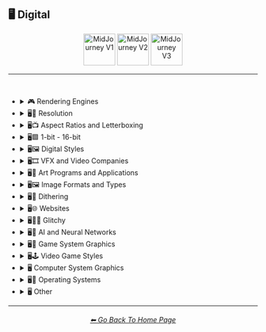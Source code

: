 <h2>🖥 Digital</h2>

<div align="center">

[<img src="https://github.com/willwulfken/MidJourney-Styles-and-Keywords-Reference/blob/main/Images/Repo_Parts/WEBP/Buttons/Version_Buttons/button_version_V1_inactive.webp?raw=true" alt="MidJourney V1" height="64" />](https://github.com/willwulfken/MidJourney-Styles-and-Keywords-Reference/blob/main/Pages/MJ_V1/Style_Pages/Sphere/Digital.md)
[<img src="https://github.com/willwulfken/MidJourney-Styles-and-Keywords-Reference/blob/main/Images/Repo_Parts/WEBP/Buttons/Version_Buttons/button_version_V2_active.webp?raw=true" alt="MidJourney V2" height="64" />](https://github.com/willwulfken/MidJourney-Styles-and-Keywords-Reference/blob/main/Pages/MJ_V2/Style_Pages/Sphere/Digital.md)
[<img src="https://github.com/willwulfken/MidJourney-Styles-and-Keywords-Reference/blob/main/Images/Repo_Parts/WEBP/Buttons/Version_Buttons/button_version_V3_inactive.webp?raw=true" alt="MidJourney V3" height="64" />](https://github.com/willwulfken/MidJourney-Styles-and-Keywords-Reference/blob/main/Pages/MJ_V3/Style_Pages/Sphere/Digital.md)

</div>

<hr>
<br>


- <details><summary>🎮 Rendering Engines</summary><p><div align="center">

	| Rendering Engine |
	| :-: |
	| <img src="https://github.com/willwulfken/MidJourney-Styles-and-Keywords-Reference/blob/main/Images/MJ_V2/MidJourney_Styles_(sphere)/Wave_13/sphere_Rendering_Engine.png?raw=true" width="256" /> |
	
	<br>

	| Octane | Cinema4D | C4D |
	| :-: | :-: | :-: |
	| <img src="https://github.com/willwulfken/MidJourney-Styles-and-Keywords-Reference/blob/main/Images/MJ_V2/MidJourney_Styles_(sphere)/sphere_octane.png?raw=true" width="256" /> | <img src="https://github.com/willwulfken/MidJourney-Styles-and-Keywords-Reference/blob/main/Images/MJ_V2/MidJourney_Styles_(sphere)/sphere_Cinema4D.png?raw=true" width="256" /> | <img src="https://github.com/willwulfken/MidJourney-Styles-and-Keywords-Reference/blob/main/Images/MJ_V2/MidJourney_Styles_(sphere)/sphere_c4d.png?raw=truehttps://github.com/willwulfken/MidJourney-Styles-and-Keywords-Reference/blob/main/Images/MJ_V2/MidJourney_Styles_(sphere)/sphere_c4d.png?raw=true" width="256" /> |
	
	<br>
	
	| Unreal Engine | Unity Engine |
	| :-: | :-: |
	| <img src="https://github.com/willwulfken/MidJourney-Styles-and-Keywords-Reference/blob/main/Images/MJ_V2/MidJourney_Styles_(sphere)/sphere_unrealengine.png?raw=true" width="256" /> | <img src="https://github.com/willwulfken/MidJourney-Styles-and-Keywords-Reference/blob/main/Images/MJ_V2/MidJourney_Styles_(sphere)/sphere_unityengine.png?raw=true" width="256" /> |
	
	<br>
	
	| Rendered in Houdini | Houdini-Render | Redshift Render |
	| :-: | :-: | :-: |
	| <img src="https://github.com/willwulfken/MidJourney-Styles-and-Keywords-Reference/blob/main/Images/MJ_V2/MidJourney_Styles_(sphere)/sphere_RenderedInHoudini.png?raw=true" width="256" /> | <img src="https://github.com/willwulfken/MidJourney-Styles-and-Keywords-Reference/blob/main/Images/MJ_V2/MidJourney_Styles_(sphere)/sphere_Houdini-Render.png?raw=true" width="256" /> | <img src="https://github.com/willwulfken/MidJourney-Styles-and-Keywords-Reference/blob/main/Images/MJ_V2/MidJourney_Styles_(sphere)/sphere_RedshiftRender.png?raw=true" width="256" /> |

	<br>
	
	| Blender Render | Cycles Render | OptiX-Render |
	| :-: | :-: | :-: |
	| <img src="https://github.com/willwulfken/MidJourney-Styles-and-Keywords-Reference/blob/main/Images/MJ_V2/MidJourney_Styles_(sphere)/sphere_blenderrender.png?raw=true" width="256" /> | <img src="https://github.com/willwulfken/MidJourney-Styles-and-Keywords-Reference/blob/main/Images/MJ_V2/MidJourney_Styles_(sphere)/sphere_cyclesrender.png?raw=true" width="256" /> | <img src="https://github.com/willwulfken/MidJourney-Styles-and-Keywords-Reference/blob/main/Images/MJ_V2/MidJourney_Styles_(sphere)/sphere_OptiX-Render.png?raw=true" width="256" /> |

	<br>
	
	| Povray | Vray | CryEngine |
	| :-: | :-: | :-: |
	| <img src="https://github.com/willwulfken/MidJourney-Styles-and-Keywords-Reference/blob/main/Images/MJ_V2/MidJourney_Styles_(sphere)/sphere_Povray.png?raw=true" width="256" /> | <img src="https://github.com/willwulfken/MidJourney-Styles-and-Keywords-Reference/blob/main/Images/MJ_V2/MidJourney_Styles_(sphere)/sphere_vray.png?raw=true" width="256" /> | <img src="https://github.com/willwulfken/MidJourney-Styles-and-Keywords-Reference/blob/main/Images/MJ_V2/MidJourney_Styles_(sphere)/sphere_CryEngine.png?raw=true" width="256" /> | 
	
	<br>
	
	| LuxCoreRender | Silicon Render |
	| :-: | :-: |
	| <img src="https://github.com/willwulfken/MidJourney-Styles-and-Keywords-Reference/blob/main/Images/MJ_V2/MidJourney_Styles_(sphere)/sphere_LuxCoreRender.png?raw=true" width="256" /> | <img src="https://github.com/willwulfken/MidJourney-Styles-and-Keywords-Reference/blob/main/Images/MJ_V2/MidJourney_Styles_(sphere)/Wave_11/sphere_Silicon_Render.png?raw=true" width="256" /> |

	<br>

	| MentalRay-Render | Raylectron |
	| :-: | :-: |
	| <img src="https://github.com/willwulfken/MidJourney-Styles-and-Keywords-Reference/blob/main/Images/MJ_V2/MidJourney_Styles_(sphere)/sphere_MentalRay-Render.png?raw=true" width="256" /> | <img src="https://github.com/willwulfken/MidJourney-Styles-and-Keywords-Reference/blob/main/Images/MJ_V2/MidJourney_Styles_(sphere)/sphere_Raylectron.png?raw=true" width="256" /> |

	<br>
	
	| Infini-D-Render | Zbrush | Sketchfab |
	| :-: | :-: | :-: |
	| <img src="https://github.com/willwulfken/MidJourney-Styles-and-Keywords-Reference/blob/main/Images/MJ_V2/MidJourney_Styles_(sphere)/sphere_Infini-D-Render.png?raw=true" width="256" /> | <img src="https://github.com/willwulfken/MidJourney-Styles-and-Keywords-Reference/blob/main/Images/MJ_V2/MidJourney_Styles_(sphere)/sphere_Zbrush.png?raw=true" width="256" /> | <img src="https://github.com/willwulfken/MidJourney-Styles-and-Keywords-Reference/blob/main/Images/MJ_V2/MidJourney_Styles_(sphere)/sphere_Sketchfab.png?raw=true" width="256" /> |
	
	<br>
	
	| OpenGL | DirectX |
	| :-: | :-: |
	| <img src="https://github.com/willwulfken/MidJourney-Styles-and-Keywords-Reference/blob/main/Images/MJ_V2/MidJourney_Styles_(sphere)/sphere_OpenGL.png?raw=true" width="256" /> | <img src="https://github.com/willwulfken/MidJourney-Styles-and-Keywords-Reference/blob/main/Images/MJ_V2/MidJourney_Styles_(sphere)/sphere_DirectX.png?raw=true" width="256" /> |

	<br>
	
	| Autodesk 3ds Max | SketchUp | Terragen |
	| :-: | :-: | :-: |
	| <img src="https://github.com/willwulfken/MidJourney-Styles-and-Keywords-Reference/blob/main/Images/MJ_V2/MidJourney_Styles_(sphere)/sphere_Autodesk_3ds_Max.png?raw=true" width="256" /> | <img src="https://github.com/willwulfken/MidJourney-Styles-and-Keywords-Reference/blob/main/Images/MJ_V2/MidJourney_Styles_(sphere)/sphere_SketchUp.png?raw=true" width="256" /> | <img src="https://github.com/willwulfken/MidJourney-Styles-and-Keywords-Reference/blob/main/Images/MJ_V2/MidJourney_Styles_(sphere)/sphere_Terragen.png?raw=true" width="256" /> |

	<br>
	
	| Arnold Render |
	| :-: |
	| <img src="https://github.com/willwulfken/MidJourney-Styles-and-Keywords-Reference/blob/main/Images/MJ_V2/MidJourney_Styles_(sphere)/Wave_14/sphere_Arnold_Render.png?raw=true" width="256" /> |

  </div></p></details>


- <details><summary>🖥📐 Resolution</summary><p><div align="center">

	| 4k | 8k | 16k |
	| :-: | :-: | :-: |
	| <img src="https://github.com/willwulfken/MidJourney-Styles-and-Keywords-Reference/blob/main/Images/MJ_V2/MidJourney_Styles_(sphere)/sphere_4k.png?raw=true" width="256" /> | <img src="https://github.com/willwulfken/MidJourney-Styles-and-Keywords-Reference/blob/main/Images/MJ_V2/MidJourney_Styles_(sphere)/sphere_8k.png?raw=true" width="256" /> | <img src="https://github.com/willwulfken/MidJourney-Styles-and-Keywords-Reference/blob/main/Images/MJ_V2/MidJourney_Styles_(sphere)/sphere_16k.png?raw=true" width="256" /> |
	
	<br>
	
	| 32k | Super-Resolution |
	| :-: | :-: |
	|  <img src="https://github.com/willwulfken/MidJourney-Styles-and-Keywords-Reference/blob/main/Images/MJ_V2/MidJourney_Styles_(sphere)/sphere_32k.png?raw=true" width="256" />	| <img src="https://github.com/willwulfken/MidJourney-Styles-and-Keywords-Reference/blob/main/Images/MJ_V2/MidJourney_Styles_(sphere)/sphere_Super-resolution.png?raw=true" width="256" /> |
	
	<br>

	| UHD | Ultra-HD |
	| :-: | :-: |
	| <img src="https://github.com/willwulfken/MidJourney-Styles-and-Keywords-Reference/blob/main/Images/MJ_V2/MidJourney_Styles_(sphere)/Wave_14/sphere_UHD.png?raw=true" width="256" /> | <img src="https://github.com/willwulfken/MidJourney-Styles-and-Keywords-Reference/blob/main/Images/MJ_V2/MidJourney_Styles_(sphere)/sphere_Ultra-HD.png?raw=true" width="256" /> |

	<br>
	
	| HD | Full-HD |
	| :-: | :-: |
	| <img src="https://github.com/willwulfken/MidJourney-Styles-and-Keywords-Reference/blob/main/Images/MJ_V2/MidJourney_Styles_(sphere)/sphere_HD.png?raw=true" width="256" /> | <img src="https://github.com/willwulfken/MidJourney-Styles-and-Keywords-Reference/blob/main/Images/MJ_V2/MidJourney_Styles_(sphere)/sphere_Full-HD.png?raw=true" width="256" /> |

	<br>

	| 144p | 240p | 480p |
	| :-: | :-: | :-: |
	| <img src="https://github.com/willwulfken/MidJourney-Styles-and-Keywords-Reference/blob/main/Images/MJ_V2/MidJourney_Styles_(sphere)/Wave_9/sphere_144p.png?raw=true" width="256" /> | <img src="https://github.com/willwulfken/MidJourney-Styles-and-Keywords-Reference/blob/main/Images/MJ_V2/MidJourney_Styles_(sphere)/Wave_9/sphere_240p.png?raw=true" width="256" /> | <img src="https://github.com/willwulfken/MidJourney-Styles-and-Keywords-Reference/blob/main/Images/MJ_V2/MidJourney_Styles_(sphere)/Wave_9/sphere_480p.png?raw=true" width="256" /> |

	<br>

	| 720p | 1080p |
	| :-: | :-: |
	| <img src="https://github.com/willwulfken/MidJourney-Styles-and-Keywords-Reference/blob/main/Images/MJ_V2/MidJourney_Styles_(sphere)/Wave_9/sphere_720p.png?raw=true" width="256" /> | <img src="https://github.com/willwulfken/MidJourney-Styles-and-Keywords-Reference/blob/main/Images/MJ_V2/MidJourney_Styles_(sphere)/Wave_9/sphere_1080p.png?raw=true" width="256" /> |

	</div></p></details>



- <details><summary>🖥📺 Aspect Ratios and Letterboxing</summary><p><div align="center">

	| Fullscreen | Widescreen | Anamorphic Widescreen |
	| :-: | :-: | :-: |
	| <img src="https://github.com/willwulfken/MidJourney-Styles-and-Keywords-Reference/blob/main/Images/MJ_V2/MidJourney_Styles_(sphere)/Wave_9/sphere_Fullscreen.png?raw=true" width="256" /> | <img src="https://github.com/willwulfken/MidJourney-Styles-and-Keywords-Reference/blob/main/Images/MJ_V2/MidJourney_Styles_(sphere)/Wave_9/sphere_Widescreen.png?raw=true" width="256" /> | <img src="https://github.com/willwulfken/MidJourney-Styles-and-Keywords-Reference/blob/main/Images/MJ_V2/MidJourney_Styles_(sphere)/Wave_9/sphere_Anamorphic_Widescreen.png?raw=true" width="256" /> |

	| Pillarbox | Letterboxing | Windowbox |
	| :-: | :-: | :-: |
	| <img src="https://github.com/willwulfken/MidJourney-Styles-and-Keywords-Reference/blob/main/Images/MJ_V2/MidJourney_Styles_(sphere)/Wave_9/sphere_Pillarbox.png?raw=true" width="256" /> | <img src="https://github.com/willwulfken/MidJourney-Styles-and-Keywords-Reference/blob/main/Images/MJ_V2/MidJourney_Styles_(sphere)/Wave_9/sphere_Letterboxing.png?raw=true" width="256" /> | <img src="https://github.com/willwulfken/MidJourney-Styles-and-Keywords-Reference/blob/main/Images/MJ_V2/MidJourney_Styles_(sphere)/Wave_9/sphere_Windowbox.png?raw=true" width="256" /> |

	</div></p></details>


- <details><summary>🖥🟩 1-bit - 16-bit</summary><p><div align="center">

	| 1-bit | 2-bit | 3-bit |
	| :-: | :-: | :-: |
	| <img src="https://github.com/willwulfken/MidJourney-Styles-and-Keywords-Reference/blob/main/Images/MJ_V2/MidJourney_Styles_(sphere)/sphere_1-bit.png?raw=true" width="256" /> | <img src="https://github.com/willwulfken/MidJourney-Styles-and-Keywords-Reference/blob/main/Images/MJ_V2/MidJourney_Styles_(sphere)/sphere_2-bit.png?raw=true" width="256" /> | <img src="https://github.com/willwulfken/MidJourney-Styles-and-Keywords-Reference/blob/main/Images/MJ_V2/MidJourney_Styles_(sphere)/sphere_3-bit.png?raw=true" width="256" /> | 
	
	<br>
	
	| 4-bit | 4-bit RGB | 6-bit |
	| :-: | :-: | :-: |
	| <img src="https://github.com/willwulfken/MidJourney-Styles-and-Keywords-Reference/blob/main/Images/MJ_V2/MidJourney_Styles_(sphere)/sphere_4-bit.png?raw=true" width="256" /> | <img src="https://github.com/willwulfken/MidJourney-Styles-and-Keywords-Reference/blob/main/Images/MJ_V2/MidJourney_Styles_(sphere)/sphere_4-bitRGB.png?raw=true" width="256" /> | <img src="https://github.com/willwulfken/MidJourney-Styles-and-Keywords-Reference/blob/main/Images/MJ_V2/MidJourney_Styles_(sphere)/sphere_6-bit.png?raw=true" width="256" /> |
	
	<br>
	
	| 8-bit | 8-bit RGB |
	| :-: | :-: |
	| <img src="https://github.com/willwulfken/MidJourney-Styles-and-Keywords-Reference/blob/main/Images/MJ_V2/MidJourney_Styles_(sphere)/sphere_8-bit.png?raw=true" width="256" /> | <img src="https://github.com/willwulfken/MidJourney-Styles-and-Keywords-Reference/blob/main/Images/MJ_V2/MidJourney_Styles_(sphere)/sphere_8-bitRGB.png?raw=true" width="256" /> |
	
	<br>
	
	| 12-bit | 12-bit RGB |
	| :-: | :-: |
	| <img src="https://github.com/willwulfken/MidJourney-Styles-and-Keywords-Reference/blob/main/Images/MJ_V2/MidJourney_Styles_(sphere)/sphere_12-bit.png?raw=true" width="256" /> | <img src="https://github.com/willwulfken/MidJourney-Styles-and-Keywords-Reference/blob/main/Images/MJ_V2/MidJourney_Styles_(sphere)/sphere_12-bitRGB.png?raw=true" width="256" /> |

	<br>
	
	| 16-bit | 16-bit RGB |
	| :-: | :-: |
	| <img src="https://github.com/willwulfken/MidJourney-Styles-and-Keywords-Reference/blob/main/Images/MJ_V2/MidJourney_Styles_(sphere)/sphere_16-bit.png?raw=true" width="256" /> | <img src="https://github.com/willwulfken/MidJourney-Styles-and-Keywords-Reference/blob/main/Images/MJ_V2/MidJourney_Styles_(sphere)/sphere_16-bitRGB.png?raw=true" width="256" /> |

	</div></p></details>


- <details><summary>🖥🖼 Digital Styles</summary><p><div align="center">

	| AR | VR | HQ |
	| :-: | :-: | :-: |
	| <img src="https://github.com/willwulfken/MidJourney-Styles-and-Keywords-Reference/blob/main/Images/MJ_V2/MidJourney_Styles_(sphere)/sphere_AR.png?raw=true" width="256" /> | <img src="https://github.com/willwulfken/MidJourney-Styles-and-Keywords-Reference/blob/main/Images/MJ_V2/MidJourney_Styles_(sphere)/sphere_VR.png?raw=true" width="256" /> | <img src="https://github.com/willwulfken/MidJourney-Styles-and-Keywords-Reference/blob/main/Images/MJ_V2/MidJourney_Styles_(sphere)/Wave_14/sphere_HQ.png?raw=true" width="256" /> |

	<br>
	
    | Virtualcore | Technocore |
    | :-: | :-: |
    | <img src="https://github.com/willwulfken/MidJourney-Styles-and-Keywords-Reference/blob/main/Images/MJ_V2/MidJourney_Styles_(sphere)/sphere_Virtualcore.png?raw=true" width="256" /> | <img src="https://github.com/willwulfken/MidJourney-Styles-and-Keywords-Reference/blob/main/Images/MJ_V2/MidJourney_Styles_(sphere)/sphere_Technocore.png?raw=true" width="256" /> |

    <br>

    | Cyberspace | Cyberdelic |
    | :-: | :-: |
    | <img src="https://github.com/willwulfken/MidJourney-Styles-and-Keywords-Reference/blob/main/Images/MJ_V2/MidJourney_Styles_(sphere)/Wave_11/sphere_Cyberspace.png?raw=true" width="256" /> | <img src="https://github.com/willwulfken/MidJourney-Styles-and-Keywords-Reference/blob/main/Images/MJ_V2/MidJourney_Styles_(sphere)/sphere_Cyberdelic.png?raw=true" width="256" /> |

    <br>

	| Cyberprep | Cybernoir | Cybernetics |
	| :-: | :-: | :-: |
	| <img src="https://github.com/willwulfken/MidJourney-Styles-and-Keywords-Reference/blob/main/Images/MJ_V2/MidJourney_Styles_(sphere)/sphere_Cyberprep.png?raw=true" width="256" /> | <img src="https://github.com/willwulfken/MidJourney-Styles-and-Keywords-Reference/blob/main/Images/MJ_V2/MidJourney_Styles_(sphere)/Wave_11/sphere_Cybernoir.png?raw=true" width="256" /> | <img src="https://github.com/willwulfken/MidJourney-Styles-and-Keywords-Reference/blob/main/Images/MJ_V2/MidJourney_Styles_(sphere)/Wave_14/sphere_Cybernetics.png?raw=true" width="256" /> |

	<br>

	| Hexatron | Trillwave |
	| :-: | :-: |
	| <img src="https://github.com/willwulfken/MidJourney-Styles-and-Keywords-Reference/blob/main/Images/MJ_V2/MidJourney_Styles_(sphere)/sphere_Hexatron.png?raw=true" width="256" /> | <img src="https://github.com/willwulfken/MidJourney-Styles-and-Keywords-Reference/blob/main/Images/MJ_V2/MidJourney_Styles_(sphere)/Wave_11/sphere_Trillwave.png?raw=true" width="256" /> |

	<br>

    | Analog | Analogpunk |
    | :-: | :-: |
    | <img src="https://github.com/willwulfken/MidJourney-Styles-and-Keywords-Reference/blob/main/Images/MJ_V2/MidJourney_Styles_(sphere)/Wave_13/sphere_Analog.png?raw=true" width="256" /> | <img src="https://github.com/willwulfken/MidJourney-Styles-and-Keywords-Reference/blob/main/Images/MJ_V2/MidJourney_Styles_(sphere)/sphere_Analogpunk.png?raw=true" width="256" /> |

    <br>

    | Digital | Digitalpunk |
    | :-: | :-: |
    | <img src="https://github.com/willwulfken/MidJourney-Styles-and-Keywords-Reference/blob/main/Images/MJ_V2/MidJourney_Styles_(sphere)/Wave_13/sphere_Digital.png?raw=true" width="256" /> | <img src="https://github.com/willwulfken/MidJourney-Styles-and-Keywords-Reference/blob/main/Images/MJ_V2/MidJourney_Styles_(sphere)/sphere_Digitalpunk.png?raw=true" width="256" /> |

    <br>

	| Cyber Minimalism | Frutiger Aero | Abstract Tech |
	| :-: | :-: | :-: |
	| <img src="https://github.com/willwulfken/MidJourney-Styles-and-Keywords-Reference/blob/main/Images/MJ_V2/MidJourney_Styles_(sphere)/Wave_10/sphere_Cyber_Minimalism.png?raw=true" width="256" /> | <img src="https://github.com/willwulfken/MidJourney-Styles-and-Keywords-Reference/blob/main/Images/MJ_V2/MidJourney_Styles_(sphere)/Wave_10/sphere_Frutiger_Aero.png?raw=true" width="256" /> | <img src="https://github.com/willwulfken/MidJourney-Styles-and-Keywords-Reference/blob/main/Images/MJ_V2/MidJourney_Styles_(sphere)/Wave_10/sphere_Abstract_Tech.png?raw=true" width="256" /> |

	<br>

    | Emulated | Pixelscape |
    | :-: | :-: |
    | <img src="https://github.com/willwulfken/MidJourney-Styles-and-Keywords-Reference/blob/main/Images/MJ_V2/MidJourney_Styles_(sphere)/sphere_Pixelscape.png?raw=true" width="256" /> | <img src="https://github.com/willwulfken/MidJourney-Styles-and-Keywords-Reference/blob/main/Images/MJ_V2/MidJourney_Styles_(sphere)/sphere_Emulated.png?raw=true" width="256" /> |

	<br>

	| Memecore | Old Memecore |
	| :-: | :-: |
	| <img src="https://github.com/willwulfken/MidJourney-Styles-and-Keywords-Reference/blob/main/Images/MJ_V2/MidJourney_Styles_(sphere)/Wave_9/sphere_Memecore.png?raw=true" width="256" /> | <img src="https://github.com/willwulfken/MidJourney-Styles-and-Keywords-Reference/blob/main/Images/MJ_V2/MidJourney_Styles_(sphere)/Wave_10/sphere_Old_Memecore.png?raw=true" width="256" /> |

	<br>

	| Old Web |
	| :-: |
	| <img src="https://github.com/willwulfken/MidJourney-Styles-and-Keywords-Reference/blob/main/Images/MJ_V2/MidJourney_Styles_(sphere)/Wave_10/sphere_Old_Web.png?raw=true" width="256" /> |

	<br>

	| Algorithmic |
	| :-: |
	| <img src="https://github.com/willwulfken/MidJourney-Styles-and-Keywords-Reference/blob/main/Images/MJ_V2/MidJourney_Styles_(sphere)/sphere_algorithmic.png?raw=true" width="256" /> |

  </div></p></details>
 
- <details><summary>🖥🎞 VFX and Video Companies</summary><p><div align="center">

	| Disney | Pixar | Dreamworks |
    | :-: | :-: | :-: |
    | <img src="https://github.com/willwulfken/MidJourney-Styles-and-Keywords-Reference/blob/main/Images/MJ_V2/MidJourney_Styles_(sphere)/sphere_Disney.png?raw=true" width="256" /> | <img src="https://github.com/willwulfken/MidJourney-Styles-and-Keywords-Reference/blob/main/Images/MJ_V2/MidJourney_Styles_(sphere)/sphere_Pixar.png?raw=true" width="256" /> | <img src="https://github.com/willwulfken/MidJourney-Styles-and-Keywords-Reference/blob/main/Images/MJ_V2/MidJourney_Styles_(sphere)/sphere_Dreamworks.png?raw=true" width="256" /> |

    | IMAX | Imageworks | Framestore |
    | :-: | :-: | :-: |
    | <img src="https://github.com/willwulfken/MidJourney-Styles-and-Keywords-Reference/blob/main/Images/MJ_V2/MidJourney_Styles_(sphere)/sphere_IMAX.png?raw=true" width="256" /> | <img src="https://github.com/willwulfken/MidJourney-Styles-and-Keywords-Reference/blob/main/Images/MJ_V2/MidJourney_Styles_(sphere)/sphere_Imageworks.png?raw=true" width="256" /> | <img src="https://github.com/willwulfken/MidJourney-Styles-and-Keywords-Reference/blob/main/Images/MJ_V2/MidJourney_Styles_(sphere)/sphere_Framestore.png?raw=true" width="256" /> |

    | Pixomondo | Luma Pictures | Criterion Collection |
    | :-: | :-: | :-: |
    | <img src="https://github.com/willwulfken/MidJourney-Styles-and-Keywords-Reference/blob/main/Images/MJ_V2/MidJourney_Styles_(sphere)/sphere_Pixomondo.png?raw=true" width="256" /> | <img src="https://github.com/willwulfken/MidJourney-Styles-and-Keywords-Reference/blob/main/Images/MJ_V2/MidJourney_Styles_(sphere)/sphere_Luma_Pictures.png?raw=true" width="256" /> | <img src="https://github.com/willwulfken/MidJourney-Styles-and-Keywords-Reference/blob/main/Images/MJ_V2/MidJourney_Styles_(sphere)/sphere_Criterion_Collection.png?raw=true" width="256" /> |

  </div></p></details>

- <details><summary>🖥🎨 Art Programs and Applications</summary><p><div align="center">

	| Program | App | Application |
	| :-: | :-: | :-: |
	| <img src="https://github.com/willwulfken/MidJourney-Styles-and-Keywords-Reference/blob/main/Images/MJ_V2/MidJourney_Styles_(sphere)/Wave_13/sphere_Program.png?raw=true" width="256" /> | <img src="https://github.com/willwulfken/MidJourney-Styles-and-Keywords-Reference/blob/main/Images/MJ_V2/MidJourney_Styles_(sphere)/Wave_13/sphere_App.png?raw=true" width="256" /> | <img src="https://github.com/willwulfken/MidJourney-Styles-and-Keywords-Reference/blob/main/Images/MJ_V2/MidJourney_Styles_(sphere)/Wave_13/sphere_Application.png?raw=true" width="256" /> |
	
	<br>

	| Microsoft Paint | MSPaint | Drawn in Kid Pix |
	| :-: | :-: | :-: |
	| <img src="https://github.com/willwulfken/MidJourney-Styles-and-Keywords-Reference/blob/main/Images/MJ_V2/MidJourney_Styles_(sphere)/sphere_MicrosoftPaint.png?raw=true" width="256" /> | <img src="https://github.com/willwulfken/MidJourney-Styles-and-Keywords-Reference/blob/main/Images/MJ_V2/MidJourney_Styles_(sphere)/sphere_MSPaint.png?raw=true" width="256" /> | <img src="https://github.com/willwulfken/MidJourney-Styles-and-Keywords-Reference/blob/main/Images/MJ_V2/MidJourney_Styles_(sphere)/sphere_Drawn_in_Kid_Pix.png?raw=true" width="256" /> |
	
	<br>
	
	| Photoshop | Adobe Lightroom | Drawn in Illustrator |
	| :-: | :-: | :-: |
	| <img src="https://github.com/willwulfken/MidJourney-Styles-and-Keywords-Reference/blob/main/Images/MJ_V2/MidJourney_Styles_(sphere)/sphere_photoshop.png?raw=true" width="256" /> | <img src="https://github.com/willwulfken/MidJourney-Styles-and-Keywords-Reference/blob/main/Images/MJ_V2/MidJourney_Styles_(sphere)/sphere_Adobe_Lightroom.png?raw=true" width="256" /> | <img src="https://github.com/willwulfken/MidJourney-Styles-and-Keywords-Reference/blob/main/Images/MJ_V2/MidJourney_Styles_(sphere)/sphere_Drawn_in_Illustrator.png?raw=true" width="256" /> |

	<br>

	| Adobe Premier | After Effects |
	| :-: | :-: |
	| <img src="https://github.com/willwulfken/MidJourney-Styles-and-Keywords-Reference/blob/main/Images/MJ_V2/MidJourney_Styles_(sphere)/sphere_Adobe_Premier.png?raw=true" width="256" /> | <img src="https://github.com/willwulfken/MidJourney-Styles-and-Keywords-Reference/blob/main/Images/MJ_V2/MidJourney_Styles_(sphere)/sphere_After_Effects.png?raw=true" width="256" /> |

	<br>

    | Adobe Flash | Shockwave Flashplayer |
    | :-: | :-: |
    | <img src="https://github.com/willwulfken/MidJourney-Styles-and-Keywords-Reference/blob/main/Images/MJ_V2/MidJourney_Styles_(sphere)/sphere_Adobe_Flash.png?raw=true" width="256" /> | <img src="https://github.com/willwulfken/MidJourney-Styles-and-Keywords-Reference/blob/main/Images/MJ_V2/MidJourney_Styles_(sphere)/sphere_Shockwave_Flashplayer.png?raw=true" width="256" /> |

	<br>

	| Drawn in Paint.NET | Drawn in GIMP | Drawn in Photo-Paint-X5 |
    | :-: | :-: | :-: |
    | <img src="https://github.com/willwulfken/MidJourney-Styles-and-Keywords-Reference/blob/main/Images/MJ_V2/MidJourney_Styles_(sphere)/sphere_Drawn_in_Paint.NET.png?raw=true" width="256" /> | <img src="https://github.com/willwulfken/MidJourney-Styles-and-Keywords-Reference/blob/main/Images/MJ_V2/MidJourney_Styles_(sphere)/sphere_Drawn_in_GIMP.png?raw=true" width="256" /> | <img src="https://github.com/willwulfken/MidJourney-Styles-and-Keywords-Reference/blob/main/Images/MJ_V2/MidJourney_Styles_(sphere)/sphere_Drawn_in_Photo-Paint-X5.png?raw=true" width="256" /> |

	<br>

	| Drawn in Aseprite | Drawn in Pyxel Edit |
    | :-: | :-: |
    | <img src="https://github.com/willwulfken/MidJourney-Styles-and-Keywords-Reference/blob/main/Images/MJ_V2/MidJourney_Styles_(sphere)/sphere_Drawn_in_Aseprite.png?raw=true" width="256" /> | <img src="https://github.com/willwulfken/MidJourney-Styles-and-Keywords-Reference/blob/main/Images/MJ_V2/MidJourney_Styles_(sphere)/sphere_Drawn_in_Pyxel_Edit.png?raw=true" width="256" /> |

  </div></p></details>



- <details><summary>🖥🖼 Image Formats and Types</summary><p><div align="center">

	| Graphic | Graphics |
	| :-: | :-: |
	| <img src="https://github.com/willwulfken/MidJourney-Styles-and-Keywords-Reference/blob/main/Images/MJ_V2/MidJourney_Styles_(sphere)/Wave_13/sphere_Graphic.png?raw=true" width="256" /> | <img src="https://github.com/willwulfken/MidJourney-Styles-and-Keywords-Reference/blob/main/Images/MJ_V2/MidJourney_Styles_(sphere)/Wave_13/sphere_Graphics.png?raw=true" width="256" /> |
	
	<br>
	
	| Picture | Image |
	| :-: | :-: |
	| <img src="https://github.com/willwulfken/MidJourney-Styles-and-Keywords-Reference/blob/main/Images/MJ_V2/MidJourney_Styles_(sphere)/Wave_13/sphere_Picture.png?raw=true" width="256" /> | <img src="https://github.com/willwulfken/MidJourney-Styles-and-Keywords-Reference/blob/main/Images/MJ_V2/MidJourney_Styles_(sphere)/Wave_13/sphere_Image.png?raw=true" width="256" /> |
	
	<br>

	| Raster | Vector Graphics |
	| :-: | :-: |
	| <img src="https://github.com/willwulfken/MidJourney-Styles-and-Keywords-Reference/blob/main/Images/MJ_V2/MidJourney_Styles_(sphere)/sphere_raster.png?raw=true" width="256" /> | <img src="https://github.com/willwulfken/MidJourney-Styles-and-Keywords-Reference/blob/main/Images/MJ_V2/MidJourney_Styles_(sphere)/sphere_vectorgraphics.png?raw=true" width="256" /> |
	
	<br>
	
	| Bitmap | Jpeg | Icon |
	| :-: | :-: | :-: |
	| <img src="https://github.com/willwulfken/MidJourney-Styles-and-Keywords-Reference/blob/main/Images/MJ_V2/MidJourney_Styles_(sphere)/sphere_bitmap.png?raw=true" width="256" /> | <img src="https://github.com/willwulfken/MidJourney-Styles-and-Keywords-Reference/blob/main/Images/MJ_V2/MidJourney_Styles_(sphere)/sphere_jpeg.png?raw=true" width="256" /> | <img src="https://github.com/willwulfken/MidJourney-Styles-and-Keywords-Reference/blob/main/Images/MJ_V2/MidJourney_Styles_(sphere)/sphere_icon.png?raw=true" width="256" /> |
	
	<br>

	| Animated GIF | Video |
	| :-: | :-: |
	| <img src="https://github.com/willwulfken/MidJourney-Styles-and-Keywords-Reference/blob/main/Images/MJ_V2/MidJourney_Styles_(sphere)/Wave_10/sphere_Animated_GIF.png?raw=true" width="256" /> | <img src="https://github.com/willwulfken/MidJourney-Styles-and-Keywords-Reference/blob/main/Images/MJ_V2/MidJourney_Styles_(sphere)/Wave_13/sphere_Video.png?raw=true" width="256" /> |

	<br>

	| Render | Rendered | Rendering |
	| :-: | :-: | :-: |
	| <img src="https://github.com/willwulfken/MidJourney-Styles-and-Keywords-Reference/blob/main/Images/MJ_V2/MidJourney_Styles_(sphere)/Wave_13/sphere_Render.png?raw=true" width="256" /> | <img src="https://github.com/willwulfken/MidJourney-Styles-and-Keywords-Reference/blob/main/Images/MJ_V2/MidJourney_Styles_(sphere)/Wave_13/sphere_Rendered.png?raw=true" width="256" /> | <img src="https://github.com/willwulfken/MidJourney-Styles-and-Keywords-Reference/blob/main/Images/MJ_V2/MidJourney_Styles_(sphere)/Wave_13/sphere_Rendering.png?raw=true" width="256" /> |
	
	<br>

	| 3D Model | 3D Render | Precision Rendering |
	| :-: | :-: | :-: |
	| <img src="https://github.com/willwulfken/MidJourney-Styles-and-Keywords-Reference/blob/main/Images/MJ_V2/MidJourney_Styles_(sphere)/sphere_3Dmodel.png?raw=true" width="256" /> | <img src="https://github.com/willwulfken/MidJourney-Styles-and-Keywords-Reference/blob/main/Images/MJ_V2/MidJourney_Styles_(sphere)/sphere_3Drender.png?raw=true" width="256" /> | <img src="https://github.com/willwulfken/MidJourney-Styles-and-Keywords-Reference/blob/main/Images/MJ_V2/MidJourney_Styles_(sphere)/sphere_Precision_Rendering.png?raw=true" width="256" /> |
	
	<br>
	
	| Wiremap | Lowpoly | Low Poly |
	| :-: | :-: | :-: |
	| <img src="https://github.com/willwulfken/MidJourney-Styles-and-Keywords-Reference/blob/main/Images/MJ_V2/MidJourney_Styles_(sphere)/sphere_Wiremap.png?raw=true" width="256" /> | <img src="https://github.com/willwulfken/MidJourney-Styles-and-Keywords-Reference/blob/main/Images/MJ_V2/MidJourney_Styles_(sphere)/sphere_Lowpoly.png?raw=true" width="256" /> | <img src="https://github.com/willwulfken/MidJourney-Styles-and-Keywords-Reference/blob/main/Images/MJ_V2/MidJourney_Styles_(sphere)/sphere_Low_Poly.png?raw=true" width="256" /> |

	<br>

	| Pre-Rendered Graphics | Physically Based Rendering |
    | :-: | :-: |
    | <img src="https://github.com/willwulfken/MidJourney-Styles-and-Keywords-Reference/blob/main/Images/MJ_V2/MidJourney_Styles_(sphere)/sphere_Pre-rendered_graphics.png?raw=true" width="256" /> | <img src="https://github.com/willwulfken/MidJourney-Styles-and-Keywords-Reference/blob/main/Images/MJ_V2/MidJourney_Styles_(sphere)/sphere_Physically_Based_Rendering.png?raw=true" width="256" /> |

    <br>
	
	| Holographic | Holography |
	| :-: | :-: |
	| <img src="https://github.com/willwulfken/MidJourney-Styles-and-Keywords-Reference/blob/main/Images/MJ_V2/MidJourney_Styles_(sphere)/sphere_holographic.png?raw=true" width="256" /> | <img src="https://github.com/willwulfken/MidJourney-Styles-and-Keywords-Reference/blob/main/Images/MJ_V2/MidJourney_Styles_(sphere)/sphere_Holography.png?raw=true" width="256" /> |
	
	<br>
	
	| Texture | Seamless Texture |
	| :-: | :-: |
	| <img src="https://github.com/willwulfken/MidJourney-Styles-and-Keywords-Reference/blob/main/Images/MJ_V2/MidJourney_Styles_(sphere)/Wave_13/sphere_Texture.png?raw=true" width="256" /> | <img src="https://github.com/willwulfken/MidJourney-Styles-and-Keywords-Reference/blob/main/Images/MJ_V2/MidJourney_Styles_(sphere)/Wave_13/sphere_Seamless_Texture.png?raw=true" width="256" /> |
	
	<br>

	| Digital Art | Pixel Art | Voxel Art |
	| :-: | :-: | :-: |
	| <img src="https://github.com/willwulfken/MidJourney-Styles-and-Keywords-Reference/blob/main/Images/MJ_V2/MidJourney_Styles_(sphere)/sphere_digitalart.png?raw=true" width="256" /> | <img src="https://github.com/willwulfken/MidJourney-Styles-and-Keywords-Reference/blob/main/Images/MJ_V2/MidJourney_Styles_(sphere)/sphere_pixelart.png?raw=true" width="256" /> | <img src="https://github.com/willwulfken/MidJourney-Styles-and-Keywords-Reference/blob/main/Images/MJ_V2/MidJourney_Styles_(sphere)/sphere_voxelart.png?raw=true" width="256" /> | 
	
	<br>

	| Pixel-Perfect | ASCII | Tilemap |
	| :-: | :-: | :-: |
	| <img src="https://github.com/willwulfken/MidJourney-Styles-and-Keywords-Reference/blob/main/Images/MJ_V2/MidJourney_Styles_(sphere)/sphere_Pixel-Perfect.png?raw=true" width="256" /> | <img src="https://github.com/willwulfken/MidJourney-Styles-and-Keywords-Reference/blob/main/Images/MJ_V2/MidJourney_Styles_(sphere)/sphere_ASCII.png?raw=true" width="256" /> | <img src="https://github.com/willwulfken/MidJourney-Styles-and-Keywords-Reference/blob/main/Images/MJ_V2/MidJourney_Styles_(sphere)/sphere_tilemap.png?raw=true" width="256" /> |
	
	<br>
	
	| Meme | NFT | Clip Art |
	| :-: | :-: | :-: |
	| <img src="https://github.com/willwulfken/MidJourney-Styles-and-Keywords-Reference/blob/main/Images/MJ_V2/MidJourney_Styles_(sphere)/sphere_Meme.png?raw=true" width="256" /> | <img src="https://github.com/willwulfken/MidJourney-Styles-and-Keywords-Reference/blob/main/Images/MJ_V2/MidJourney_Styles_(sphere)/sphere_NFT.png?raw=true" width="256" /> | <img src="https://github.com/willwulfken/MidJourney-Styles-and-Keywords-Reference/blob/main/Images/MJ_V2/MidJourney_Styles_(sphere)/sphere_Clip_Art.png?raw=true" width="256" /> |
	
	<br>
	
	| Photomontage | Stock Photo | Wallpaper |
	| :-: | :-: | :-: |
	| <img src="https://github.com/willwulfken/MidJourney-Styles-and-Keywords-Reference/blob/main/Images/MJ_V2/MidJourney_Styles_(sphere)/sphere_Photomontage.png?raw=true" width="256" /> | <img src="https://github.com/willwulfken/MidJourney-Styles-and-Keywords-Reference/blob/main/Images/MJ_V2/MidJourney_Styles_(sphere)/sphere_Stock_Photo.png?raw=true" width="256" /> | <img src="https://github.com/willwulfken/MidJourney-Styles-and-Keywords-Reference/blob/main/Images/MJ_V2/MidJourney_Styles_(sphere)/sphere_Wallpaper.png?raw=true" width="256" /> |

	<br>

	| Procedural Texture | Algorithmic Art | Character Design |
	| :-: | :-: | :-: |
	| <img src="https://github.com/willwulfken/MidJourney-Styles-and-Keywords-Reference/blob/main/Images/MJ_V2/MidJourney_Styles_(sphere)/sphere_Procedural_Texture.png?raw=true" width="256" /> | <img src="https://github.com/willwulfken/MidJourney-Styles-and-Keywords-Reference/blob/main/Images/MJ_V2/MidJourney_Styles_(sphere)/sphere_Algorithmic_Art.png?raw=true" width="256" /> | <img src="https://github.com/willwulfken/MidJourney-Styles-and-Keywords-Reference/blob/main/Images/MJ_V2/MidJourney_Styles_(sphere)/Wave_12/sphere_Character_Design.png?raw=true" width="256" /> |

	<br>
	
	| Creative Commons Attribution |
	| :-: |
	| <img src="https://github.com/willwulfken/MidJourney-Styles-and-Keywords-Reference/blob/main/Images/MJ_V2/MidJourney_Styles_(sphere)/Wave_14/sphere_Creative_Commons_Attribution.png?raw=true" width="256" /> |

  </div></p></details>



- <details><summary>🖥🏁 Dithering</summary><p><div align="center">

	| Dither | Dithering |
	| :-: | :-: |
	| <img src="https://github.com/willwulfken/MidJourney-Styles-and-Keywords-Reference/blob/main/Images/MJ_V2/MidJourney_Styles_(sphere)/Wave_13/sphere_Dither.png?raw=true" width="256" /> | <img src="https://github.com/willwulfken/MidJourney-Styles-and-Keywords-Reference/blob/main/Images/MJ_V2/MidJourney_Styles_(sphere)/sphere_dithering.png?raw=true" width="256" /> |
	
	<br>

	| Floyd–Steinberg Dithering | Bayer-Matrix Dithering |
	| :-: | :-: |
	| <img src="https://github.com/willwulfken/MidJourney-Styles-and-Keywords-Reference/blob/main/Images/MJ_V2/MidJourney_Styles_(sphere)/sphere_FloydSteinberg_Dithering.png?raw=true" width="256" /> | <img src="https://github.com/willwulfken/MidJourney-Styles-and-Keywords-Reference/blob/main/Images/MJ_V2/MidJourney_Styles_(sphere)/sphere_Bayer-Matrix_Dithering.png?raw=true" width="256" /> |

	<br>

	| 2x2-Bayer-Matrix Dithering | 4x4-Bayer-Matrix Dithering | 8x8-Bayer-Matrix Dithering |
	| :-: | :-: | :-: |
	| <img src="https://github.com/willwulfken/MidJourney-Styles-and-Keywords-Reference/blob/main/Images/MJ_V2/MidJourney_Styles_(sphere)/sphere_2x2-Bayer-Matrix_Dithering.png?raw=true" width="256" /> | <img src="https://github.com/willwulfken/MidJourney-Styles-and-Keywords-Reference/blob/main/Images/MJ_V2/MidJourney_Styles_(sphere)/sphere_4x4-Bayer-Matrix_Dithering.png?raw=true" width="256" /> | <img src="https://github.com/willwulfken/MidJourney-Styles-and-Keywords-Reference/blob/main/Images/MJ_V2/MidJourney_Styles_(sphere)/sphere_8x8-Bayer-Matrix_Dithering.png?raw=true" width="256" /> |

	<br>

	| Burkes Dithering | Stucki Dithering | Atkinson Dithering |
	| :-: | :-: | :-: |
	| <img src="https://github.com/willwulfken/MidJourney-Styles-and-Keywords-Reference/blob/main/Images/MJ_V2/MidJourney_Styles_(sphere)/sphere_Burkes_Dithering.png?raw=true" width="256" /> | <img src="https://github.com/willwulfken/MidJourney-Styles-and-Keywords-Reference/blob/main/Images/MJ_V2/MidJourney_Styles_(sphere)/sphere_Stucki_Dithering.png?raw=true" width="256" /> | <img src="https://github.com/willwulfken/MidJourney-Styles-and-Keywords-Reference/blob/main/Images/MJ_V2/MidJourney_Styles_(sphere)/sphere_Atkinson_Dithering.png?raw=true" width="256" /> |

	<br>

	| Jarvis-Judice-Ninke Dithering | Sierra Dithering | Gradient-Based Error-Diffusion Dithering |
	| :-: | :-: | :-: |
	| <img src="https://github.com/willwulfken/MidJourney-Styles-and-Keywords-Reference/blob/main/Images/MJ_V2/MidJourney_Styles_(sphere)/sphere_Jarvis-Judice-Ninke_Dithering.png?raw=true" width="256" /> | <img src="https://github.com/willwulfken/MidJourney-Styles-and-Keywords-Reference/blob/main/Images/MJ_V2/MidJourney_Styles_(sphere)/sphere_Sierra_Dithering.png?raw=true" width="256" /> | <img src="https://github.com/willwulfken/MidJourney-Styles-and-Keywords-Reference/blob/main/Images/MJ_V2/MidJourney_Styles_(sphere)/sphere_Gradient-Based_Error-Diffusion_Dithering.png?raw=true" width="256" /> |

  </div></p></details>



- <details><summary>🖥🌐 Websites</summary><p><div align="center">

	| Website | Webbrutalism | Geocities |
	| :-: | :-: | :-: |
	| <img src="https://github.com/willwulfken/MidJourney-Styles-and-Keywords-Reference/blob/main/Images/MJ_V2/MidJourney_Styles_(sphere)/sphere_Website.png?raw=true" width="256" /> | <img src="https://github.com/willwulfken/MidJourney-Styles-and-Keywords-Reference/blob/main/Images/MJ_V2/MidJourney_Styles_(sphere)/sphere_Webbrutalism.png?raw=true" width="256" /> | <img src="https://github.com/willwulfken/MidJourney-Styles-and-Keywords-Reference/blob/main/Images/MJ_V2/MidJourney_Styles_(sphere)/sphere_Geocities.png?raw=true" width="256" /> |
	
	<br>

	| Artstation | Trending on Artstation | Polycount |
	| :-: | :-: | :-: |
	| <img src="https://github.com/willwulfken/MidJourney-Styles-and-Keywords-Reference/blob/main/Images/MJ_V2/MidJourney_Styles_(sphere)/sphere_Artstation.png?raw=true" width="256" /> | <img src="https://github.com/willwulfken/MidJourney-Styles-and-Keywords-Reference/blob/main/Images/MJ_V2/MidJourney_Styles_(sphere)/sphere_TrendingonArtstation.png?raw=true" width="256" /> | <img src="https://github.com/willwulfken/MidJourney-Styles-and-Keywords-Reference/blob/main/Images/MJ_V2/MidJourney_Styles_(sphere)/Wave_9/sphere_Polycount.png?raw=true" width="256" /> |
	
	<br>

	| DeviantArt | Flickr | Behance |
	| :-: | :-: | :-: |
	| <img src="https://github.com/willwulfken/MidJourney-Styles-and-Keywords-Reference/blob/main/Images/MJ_V2/MidJourney_Styles_(sphere)/sphere_DeviantArt.png?raw=true" width="256" /> | <img src="https://github.com/willwulfken/MidJourney-Styles-and-Keywords-Reference/blob/main/Images/MJ_V2/MidJourney_Styles_(sphere)/sphere_Flickr.png?raw=true" width="256" />  | <img src="https://github.com/willwulfken/MidJourney-Styles-and-Keywords-Reference/blob/main/Images/MJ_V2/MidJourney_Styles_(sphere)/Wave_14/sphere_Behance.png?raw=true" width="256" /> |

	<br>
	
	| Social Media |
	| :-: |
	| <img src="https://github.com/willwulfken/MidJourney-Styles-and-Keywords-Reference/blob/main/Images/MJ_V2/MidJourney_Styles_(sphere)/sphere_Social_Media.png?raw=true" width="256" /> |

	<br>

	| Art on Instagram | Instagram-Art | Artstation-Art |
	| :-: | :-: | :-: |
	| <img src="https://github.com/willwulfken/MidJourney-Styles-and-Keywords-Reference/blob/main/Images/MJ_V2/MidJourney_Styles_(sphere)/sphere_ArtonInstagram.png?raw=true" width="256" /> | <img src="https://github.com/willwulfken/MidJourney-Styles-and-Keywords-Reference/blob/main/Images/MJ_V2/MidJourney_Styles_(sphere)/Wave_13/sphere_Instagram-Art.png?raw=true" width="256" /> | <img src="https://github.com/willwulfken/MidJourney-Styles-and-Keywords-Reference/blob/main/Images/MJ_V2/MidJourney_Styles_(sphere)/Wave_13/sphere_Artstation-Art.png?raw=true" width="256" /> |
	
	<br>
	
	| CGSociety | Pixiv | Unsplash |
	| :-: | :-: | :-: |
	| <img src="https://github.com/willwulfken/MidJourney-Styles-and-Keywords-Reference/blob/main/Images/MJ_V2/MidJourney_Styles_(sphere)/sphere_CGSociety.png?raw=true" width="256" /> | <img src="https://github.com/willwulfken/MidJourney-Styles-and-Keywords-Reference/blob/main/Images/MJ_V2/MidJourney_Styles_(sphere)/sphere_Pixiv.png?raw=true" width="256" /> | <img src="https://github.com/willwulfken/MidJourney-Styles-and-Keywords-Reference/blob/main/Images/MJ_V2/MidJourney_Styles_(sphere)/sphere_Unsplash.png?raw=true" width="256" /> |

	<br>
	
	| Google Maps |
	| :-: |
	| <img src="https://github.com/willwulfken/MidJourney-Styles-and-Keywords-Reference/blob/main/Images/MJ_V2/MidJourney_Styles_(sphere)/Wave_12/sphere_Google_Maps.png?raw=true" width="256" /> |

  </div></p></details>


- <details><summary>🖥👩‍💻 Glitchy</summary><p><div align="center">

	| Glitchcore | Matrix |
	| :-: | :-: |
	| <img src="https://github.com/willwulfken/MidJourney-Styles-and-Keywords-Reference/blob/main/Images/MJ_V2/MidJourney_Styles_(sphere)/sphere_Glitchcore.png?raw=true" width="256" /> | <img src="https://github.com/willwulfken/MidJourney-Styles-and-Keywords-Reference/blob/main/Images/MJ_V2/MidJourney_Styles_(sphere)/sphere_matrix.png?raw=true" width="256" /> |

	| Glitchy | Glitching |
	| :-: | :-: |
	| <img src="https://github.com/willwulfken/MidJourney-Styles-and-Keywords-Reference/blob/main/Images/MJ_V2/MidJourney_Styles_(sphere)/sphere_glitchy.png?raw=true" width="256" /> | <img src="https://github.com/willwulfken/MidJourney-Styles-and-Keywords-Reference/blob/main/Images/MJ_V2/MidJourney_Styles_(sphere)/sphere_Glitching.png?raw=true" width="256" /> |
	
	<br>
	
	| Data Moshing | Datamoshing | Databending |
	| :-: | :-: | :-: |
	| <img src="https://github.com/willwulfken/MidJourney-Styles-and-Keywords-Reference/blob/main/Images/MJ_V2/MidJourney_Styles_(sphere)/sphere_data_moshing.png?raw=true" width="256" /> | <img src="https://github.com/willwulfken/MidJourney-Styles-and-Keywords-Reference/blob/main/Images/MJ_V2/MidJourney_Styles_(sphere)/sphere_datamoshing.png?raw=true" width="256" /> | <img src="https://github.com/willwulfken/MidJourney-Styles-and-Keywords-Reference/blob/main/Images/MJ_V2/MidJourney_Styles_(sphere)/sphere_Databending.png?raw=true" width="256" /> |
	
	<br>
	
	| Data Manipulation | Artifacting | Fuzzing |
	| :-: | :-: | :-: |
	| <img src="https://github.com/willwulfken/MidJourney-Styles-and-Keywords-Reference/blob/main/Images/MJ_V2/MidJourney_Styles_(sphere)/sphere_Data_Manipulation.png?raw=true" width="256" /> | <img src="https://github.com/willwulfken/MidJourney-Styles-and-Keywords-Reference/blob/main/Images/MJ_V2/MidJourney_Styles_(sphere)/sphere_Artifacting.png?raw=true" width="256" /> | <img src="https://github.com/willwulfken/MidJourney-Styles-and-Keywords-Reference/blob/main/Images/MJ_V2/MidJourney_Styles_(sphere)/sphere_Fuzzing.png?raw=true" width="256" /> |

  </div></p></details>


- <details><summary>🖥🧠 AI and Neural Networks</summary><p><div align="center">

	| AI | Neural Network |
	| :-: | :-: |
	| <img src="https://github.com/willwulfken/MidJourney-Styles-and-Keywords-Reference/blob/main/Images/MJ_V2/MidJourney_Styles_(sphere)/Wave_13/sphere_AI.png?raw=true" width="256" /> | <img src="https://github.com/willwulfken/MidJourney-Styles-and-Keywords-Reference/blob/main/Images/MJ_V2/MidJourney_Styles_(sphere)/Wave_13/sphere_Neural_Network.png?raw=true" width="256" /> |
	
	<br>

	| AI Generated | Neural Art | Neural Style Transfer |
	| :-: | :-: | :-: |
	| <img src="https://github.com/willwulfken/MidJourney-Styles-and-Keywords-Reference/blob/main/Images/MJ_V2/MidJourney_Styles_(sphere)/sphere_AIGenerated.png?raw=true" width="256" /> | <img src="https://github.com/willwulfken/MidJourney-Styles-and-Keywords-Reference/blob/main/Images/MJ_V2/MidJourney_Styles_(sphere)/sphere_Neural_Art.png?raw=true" width="256" /> | <img src="https://github.com/willwulfken/MidJourney-Styles-and-Keywords-Reference/blob/main/Images/MJ_V2/MidJourney_Styles_(sphere)/sphere_Neural_Style_Transfer.png?raw=true" width="256" /> |

	<br>

	| Deep Dream |
	| :-: |
	| <img src="https://github.com/willwulfken/MidJourney-Styles-and-Keywords-Reference/blob/main/Images/MJ_V2/MidJourney_Styles_(sphere)/sphere_deepdream.png?raw=true" width="256" /> |
	
	<br>

	| Generated by Midjourney | Generated by Dall-e | Generated by Dall-e2 |
    | :-: | :-: | :-: |
    | <img src="https://github.com/willwulfken/MidJourney-Styles-and-Keywords-Reference/blob/main/Images/MJ_V2/MidJourney_Styles_(sphere)/sphere_Generated_by_Midjourney.png?raw=true" width="256" /> | <img src="https://github.com/willwulfken/MidJourney-Styles-and-Keywords-Reference/blob/main/Images/MJ_V2/MidJourney_Styles_(sphere)/sphere_Generated_by_Dall-e.png?raw=true" width="256" /> | <img src="https://github.com/willwulfken/MidJourney-Styles-and-Keywords-Reference/blob/main/Images/MJ_V2/MidJourney_Styles_(sphere)/sphere_Generated_by_Dall-e2.png?raw=true" width="256" /> |

    <br>

    | Convolutional Features | Image Segmentation |
    | :-: | :-: |
    | <img src="https://github.com/willwulfken/MidJourney-Styles-and-Keywords-Reference/blob/main/Images/MJ_V2/MidJourney_Styles_(sphere)/sphere_Convolutional_Features.png?raw=true" width="256" /> | <img src="https://github.com/willwulfken/MidJourney-Styles-and-Keywords-Reference/blob/main/Images/MJ_V2/MidJourney_Styles_(sphere)/sphere_Image_Segmentation.png?raw=true" width="256" /> |

  </div></p></details>



- <details><summary>🖥👾 Game System Graphics</summary><p><div align="center">

	| Atari Graphics |
	| :-: |
	| <img src="https://github.com/willwulfken/MidJourney-Styles-and-Keywords-Reference/blob/main/Images/MJ_V2/MidJourney_Styles_(sphere)/sphere_AtariGraphics.png?raw=true" width="256" /> |

	<br>

	| Atari 2600 | Atari 2600 Palette |
	| :-: | :-: |
	| <img src="https://github.com/willwulfken/MidJourney-Styles-and-Keywords-Reference/blob/main/Images/MJ_V2/MidJourney_Styles_(sphere)/sphere_Atari_2600.png?raw=true" width="256" /> | <img src="https://github.com/willwulfken/MidJourney-Styles-and-Keywords-Reference/blob/main/Images/MJ_V2/MidJourney_Styles_(sphere)/sphere_Atari_2600_Palette.png?raw=true" width="256" /> |

	<br>

	| Atari ST | Atari ST Palette |
	| :-: | :-: |
	| <img src="https://github.com/willwulfken/MidJourney-Styles-and-Keywords-Reference/blob/main/Images/MJ_V2/MidJourney_Styles_(sphere)/sphere_Atari_ST.png?raw=true" width="256" /> | <img src="https://github.com/willwulfken/MidJourney-Styles-and-Keywords-Reference/blob/main/Images/MJ_V2/MidJourney_Styles_(sphere)/sphere_Atari_ST_Palette.png?raw=true" width="256" /> |

	<br>

	| PS1 Graphics |
	| :-: |
	| <img src="https://github.com/willwulfken/MidJourney-Styles-and-Keywords-Reference/blob/main/Images/MJ_V2/MidJourney_Styles_(sphere)/sphere_PS1_Graphics.png?raw=true" width="256" /> |

	<br>

	| PS2 Graphics | PS3 Graphics |
	| :-: | :-: |
	| <img src="https://github.com/willwulfken/MidJourney-Styles-and-Keywords-Reference/blob/main/Images/MJ_V2/MidJourney_Styles_(sphere)/Wave_10/sphere_PS2_Graphics.png?raw=true" width="256" /> | <img src="https://github.com/willwulfken/MidJourney-Styles-and-Keywords-Reference/blob/main/Images/MJ_V2/MidJourney_Styles_(sphere)/Wave_10/sphere_PS3_Graphics.png?raw=true" width="256" /> |
	
	<br>
	
	| PS4 Graphics | PS5 Graphics |
	| :-: | :-: |
	| <img src="https://github.com/willwulfken/MidJourney-Styles-and-Keywords-Reference/blob/main/Images/MJ_V2/MidJourney_Styles_(sphere)/Wave_10/sphere_PS4_Graphics.png?raw=true" width="256" /> | <img src="https://github.com/willwulfken/MidJourney-Styles-and-Keywords-Reference/blob/main/Images/MJ_V2/MidJourney_Styles_(sphere)/Wave_10/sphere_PS5_Graphics.png?raw=true" width="256" /> |
	
	<br>
	
	| PSP Graphics | PS Vita Graphics |
	| :-: | :-: |
	| <img src="https://github.com/willwulfken/MidJourney-Styles-and-Keywords-Reference/blob/main/Images/MJ_V2/MidJourney_Styles_(sphere)/Wave_10/sphere_PSP_Graphics.png?raw=true" width="256" /> | <img src="https://github.com/willwulfken/MidJourney-Styles-and-Keywords-Reference/blob/main/Images/MJ_V2/MidJourney_Styles_(sphere)/Wave_10/sphere_PS_Vita_Graphics.png?raw=true" width="256" /> |
	
	<br>

	| Xbox Graphics | Xbox 360 Graphics |
	| :-: | :-: |
	| <img src="https://github.com/willwulfken/MidJourney-Styles-and-Keywords-Reference/blob/main/Images/MJ_V2/MidJourney_Styles_(sphere)/Wave_10/sphere_Xbox_Graphics.png?raw=true" width="256" /> | <img src="https://github.com/willwulfken/MidJourney-Styles-and-Keywords-Reference/blob/main/Images/MJ_V2/MidJourney_Styles_(sphere)/sphere_Xbox_360_Graphics.png?raw=true" width="256" /> |

	<br>

	| Xbox One Graphics | Xbox One X Graphics |
	| :-: | :-: |
	| <img src="https://github.com/willwulfken/MidJourney-Styles-and-Keywords-Reference/blob/main/Images/MJ_V2/MidJourney_Styles_(sphere)/Wave_10/sphere_Xbox_One_Graphics.png?raw=true" width="256" /> | <img src="https://github.com/willwulfken/MidJourney-Styles-and-Keywords-Reference/blob/main/Images/MJ_V2/MidJourney_Styles_(sphere)/Wave_10/sphere_Xbox_One_X_Graphics.png?raw=true" width="256" /> |

	<br>

	| NES | NES Palette |
	| :-: | :-: |
	| <img src="https://github.com/willwulfken/MidJourney-Styles-and-Keywords-Reference/blob/main/Images/MJ_V2/MidJourney_Styles_(sphere)/sphere_NES.png?raw=true" width="256" /> | <img src="https://github.com/willwulfken/MidJourney-Styles-and-Keywords-Reference/blob/main/Images/MJ_V2/MidJourney_Styles_(sphere)/sphere_NES_Palette.png?raw=true" width="256" /> |

	<br>

	| SNES | SNES Palette |
	| :-: | :-: |
	| <img src="https://github.com/willwulfken/MidJourney-Styles-and-Keywords-Reference/blob/main/Images/MJ_V2/MidJourney_Styles_(sphere)/sphere_SNES.png?raw=true" width="256" /> | <img src="https://github.com/willwulfken/MidJourney-Styles-and-Keywords-Reference/blob/main/Images/MJ_V2/MidJourney_Styles_(sphere)/sphere_SNES_Palette.png?raw=true" width="256" /> |

	<br>

	| Nintendo 64 Graphics | GameCube Graphics |
	| :-: | :-: |
	| <img src="https://github.com/willwulfken/MidJourney-Styles-and-Keywords-Reference/blob/main/Images/MJ_V2/MidJourney_Styles_(sphere)/sphere_Nintendo_64_Graphics.png?raw=true" width="256" /> | <img src="https://github.com/willwulfken/MidJourney-Styles-and-Keywords-Reference/blob/main/Images/MJ_V2/MidJourney_Styles_(sphere)/Wave_10/sphere_GameCube_Graphics.png?raw=true" width="256" /> |

	<br>

	| Wii Graphics | Wii U Graphics |
	| :-: | :-: |
	| <img src="https://github.com/willwulfken/MidJourney-Styles-and-Keywords-Reference/blob/main/Images/MJ_V2/MidJourney_Styles_(sphere)/sphere_Wii_Graphics.png?raw=true" width="256" /> | <img src="https://github.com/willwulfken/MidJourney-Styles-and-Keywords-Reference/blob/main/Images/MJ_V2/MidJourney_Styles_(sphere)/Wave_10/sphere_Wii_U_Graphics.png?raw=true" width="256" /> |

	<br>

	| Nintendo Switch Graphics |
	| :-: |
	| <img src="https://github.com/willwulfken/MidJourney-Styles-and-Keywords-Reference/blob/main/Images/MJ_V2/MidJourney_Styles_(sphere)/Wave_10/sphere_Nintendo_Switch_Graphics.png?raw=true" width="256" /> |

	<br>

	| Game Boy | Game Boy Palette | Gameboy Graphics |
	| :-: | :-: | :-: |
	| <img src="https://github.com/willwulfken/MidJourney-Styles-and-Keywords-Reference/blob/main/Images/MJ_V2/MidJourney_Styles_(sphere)/sphere_Game_Boy.png?raw=true" width="256" /> | <img src="https://github.com/willwulfken/MidJourney-Styles-and-Keywords-Reference/blob/main/Images/MJ_V2/MidJourney_Styles_(sphere)/sphere_Game_Boy_Palette.png?raw=true" width="256" /> | <img src="https://github.com/willwulfken/MidJourney-Styles-and-Keywords-Reference/blob/main/Images/MJ_V2/MidJourney_Styles_(sphere)/Wave_10/sphere_Gameboy_Graphics.png?raw=true" width="256" /> |

	<br>

	| Game Boy Color | Game Boy Color Palette |
	| :-: | :-: |
	| <img src="https://github.com/willwulfken/MidJourney-Styles-and-Keywords-Reference/blob/main/Images/MJ_V2/MidJourney_Styles_(sphere)/sphere_Game_Boy_Color.png?raw=true" width="256" /> | <img src="https://github.com/willwulfken/MidJourney-Styles-and-Keywords-Reference/blob/main/Images/MJ_V2/MidJourney_Styles_(sphere)/sphere_Game_Boy_Color_Palette.png?raw=true" width="256" /> |

	<br>

	| Game Boy Advance | Game Boy Advance Palette |
	| :-: | :-: |
	| <img src="https://github.com/willwulfken/MidJourney-Styles-and-Keywords-Reference/blob/main/Images/MJ_V2/MidJourney_Styles_(sphere)/sphere_Game_Boy_Advance.png?raw=true" width="256" /> | <img src="https://github.com/willwulfken/MidJourney-Styles-and-Keywords-Reference/blob/main/Images/MJ_V2/MidJourney_Styles_(sphere)/sphere_Game_Boy_Advance_Palette.png?raw=true" width="256" /> |

	<br>

	| Nintendo DS Graphics | Nintendo 3DS Graphics |
	| :-: | :-: |
	| <img src="https://github.com/willwulfken/MidJourney-Styles-and-Keywords-Reference/blob/main/Images/MJ_V2/MidJourney_Styles_(sphere)/Wave_10/sphere_Nintendo_DS_Graphics.png?raw=true" width="256" /> | <img src="https://github.com/willwulfken/MidJourney-Styles-and-Keywords-Reference/blob/main/Images/MJ_V2/MidJourney_Styles_(sphere)/Wave_10/sphere_Nintendo_3DS_Graphics.png?raw=true" width="256" /> |

  </div></p></details>


- <details><summary>🖥🕹 Video Game Styles</summary><p><div align="center">

	| Game | Video Game | Flash Game |
	| :-: | :-: | :-: |
	| <img src="https://github.com/willwulfken/MidJourney-Styles-and-Keywords-Reference/blob/main/Images/MJ_V2/MidJourney_Styles_(sphere)/Wave_13/sphere_Game.png?raw=true" width="256" /> | <img src="https://github.com/willwulfken/MidJourney-Styles-and-Keywords-Reference/blob/main/Images/MJ_V2/MidJourney_Styles_(sphere)/sphere_videogame.png?raw=true" width="256" /> | <img src="https://github.com/willwulfken/MidJourney-Styles-and-Keywords-Reference/blob/main/Images/MJ_V2/MidJourney_Styles_(sphere)/sphere_Flash_Game.png?raw=true" width="256" /> |

	<br>

	| HD Mod |
	| :-: |
	| <img src="https://github.com/willwulfken/MidJourney-Styles-and-Keywords-Reference/blob/main/Images/MJ_V2/MidJourney_Styles_(sphere)/sphere_HD_Mod.png?raw=true" width="256" /> |

	<br>

	| Gamercore | Nintencore | Nintendo |
    | :-: | :-: | :-: |
    | <img src="https://github.com/willwulfken/MidJourney-Styles-and-Keywords-Reference/blob/main/Images/MJ_V2/MidJourney_Styles_(sphere)/sphere_Gamercore.png?raw=true" width="256" /> | <img src="https://github.com/willwulfken/MidJourney-Styles-and-Keywords-Reference/blob/main/Images/MJ_V2/MidJourney_Styles_(sphere)/sphere_Nintencore.png?raw=true" width="256" /> | <img src="https://github.com/willwulfken/MidJourney-Styles-and-Keywords-Reference/blob/main/Images/MJ_V2/MidJourney_Styles_(sphere)/Wave_14/sphere_Nintendo.png?raw=true" width="256" /> |

	<br>

	| Tetris | Pacman |
	| :-: | :-: |
	| <img src="https://github.com/willwulfken/MidJourney-Styles-and-Keywords-Reference/blob/main/Images/MJ_V2/MidJourney_Styles_(sphere)/sphere_Tetris.png?raw=true" width="256" /> | <img src="https://github.com/willwulfken/MidJourney-Styles-and-Keywords-Reference/blob/main/Images/MJ_V2/MidJourney_Styles_(sphere)/sphere_Pacman.png?raw=true" width="256" /> |
	
	<br>

	| Minecraft | Terraria |
	| :-: | :-: |
	| <img src="https://github.com/willwulfken/MidJourney-Styles-and-Keywords-Reference/blob/main/Images/MJ_V2/MidJourney_Styles_(sphere)/sphere_Minecraft.png?raw=true" width="256" /> | <img src="https://github.com/willwulfken/MidJourney-Styles-and-Keywords-Reference/blob/main/Images/MJ_V2/MidJourney_Styles_(sphere)/sphere_Terraria.png?raw=true" width="256" /> |

	<br>

	| Roblox |
	| :-: |
	| <img src="https://github.com/willwulfken/MidJourney-Styles-and-Keywords-Reference/blob/main/Images/MJ_V2/MidJourney_Styles_(sphere)/Wave_10/sphere_Roblox.png?raw=true" width="256" /> |

	<br>
	
	| No Mans Sky |
	| :-: |
	| <img src="https://github.com/willwulfken/MidJourney-Styles-and-Keywords-Reference/blob/main/Images/MJ_V2/MidJourney_Styles_(sphere)/Wave_10/sphere_No_Mans_Sky.png?raw=true" width="256" /> |

	<br>
	
	| Farmville |
	| :-: |
	| <img src="https://github.com/willwulfken/MidJourney-Styles-and-Keywords-Reference/blob/main/Images/MJ_V2/MidJourney_Styles_(sphere)/Wave_14/sphere_Farmville.png?raw=true" width="256" /> |
	
	<br>
	
	| Guitar Hero |
	| :-: |
	| <img src="https://github.com/willwulfken/MidJourney-Styles-and-Keywords-Reference/blob/main/Images/MJ_V2/MidJourney_Styles_(sphere)/Wave_14/sphere_Guitar_Hero.png?raw=true" width="256" /> |

	<br>
	
	| Fallout | Skyrim |
	| :-: | :-: |
	| <img src="https://github.com/willwulfken/MidJourney-Styles-and-Keywords-Reference/blob/main/Images/MJ_V2/MidJourney_Styles_(sphere)/sphere_Fallout.png?raw=true" width="256" /> | <img src="https://github.com/willwulfken/MidJourney-Styles-and-Keywords-Reference/blob/main/Images/MJ_V2/MidJourney_Styles_(sphere)/sphere_Skyrim.png?raw=true" width="256" /> |

	<br>

	| Polybius | LSD-Dream-Emulator |
	| :-: | :-: |
	| <img src="https://github.com/willwulfken/MidJourney-Styles-and-Keywords-Reference/blob/main/Images/MJ_V2/MidJourney_Styles_(sphere)/sphere_Polybius.png?raw=true" width="256" /> | <img src="https://github.com/willwulfken/MidJourney-Styles-and-Keywords-Reference/blob/main/Images/MJ_V2/MidJourney_Styles_(sphere)/sphere_LSD-Dream-Emulator.png?raw=true" width="256" /> |

  </div></p></details>



- <details><summary>🖥 Computer System Graphics</summary><p><div align="center">
	
	| PC Graphics |
	| :-: |
	| <img src="https://github.com/willwulfken/MidJourney-Styles-and-Keywords-Reference/blob/main/Images/MJ_V2/MidJourney_Styles_(sphere)/Wave_10/sphere_PC_Graphics.png?raw=true" width="256" /> |

	<br>

	| Commodore 64 | Commodore 64 Palette |
	| :-: | :-: |
	| <img src="https://github.com/willwulfken/MidJourney-Styles-and-Keywords-Reference/blob/main/Images/MJ_V2/MidJourney_Styles_(sphere)/sphere_Commodore_64.png?raw=true" width="256" /> | <img src="https://github.com/willwulfken/MidJourney-Styles-and-Keywords-Reference/blob/main/Images/MJ_V2/MidJourney_Styles_(sphere)/sphere_Commodore_64_Palette.png?raw=true" width="256" /> |

	<br>

	| Commodore 128 | Commodore 128 Palette |
	| :-: | :-: |
	| <img src="https://github.com/willwulfken/MidJourney-Styles-and-Keywords-Reference/blob/main/Images/MJ_V2/MidJourney_Styles_(sphere)/sphere_Commodore_128.png?raw=true" width="256" /> | <img src="https://github.com/willwulfken/MidJourney-Styles-and-Keywords-Reference/blob/main/Images/MJ_V2/MidJourney_Styles_(sphere)/sphere_Commodore_128_Palette.png?raw=true" width="256" /> |

	<br>

	| Commodore VIC-20 | Commodore VIC-20 Palette |
	| :-: | :-: |
	| <img src="https://github.com/willwulfken/MidJourney-Styles-and-Keywords-Reference/blob/main/Images/MJ_V2/MidJourney_Styles_(sphere)/sphere_Commodore_VIC-20.png?raw=true" width="256" /> | <img src="https://github.com/willwulfken/MidJourney-Styles-and-Keywords-Reference/blob/main/Images/MJ_V2/MidJourney_Styles_(sphere)/sphere_Commodore_VIC-20_Palette.png?raw=true" width="256" /> |

	<br>

	| Amiga OCS Graphics | Teletext | Teletext Palette |
	| :-: | :-: | :-: |
	| <img src="https://github.com/willwulfken/MidJourney-Styles-and-Keywords-Reference/blob/main/Images/MJ_V2/MidJourney_Styles_(sphere)/sphere_AmigaOCSGraphics.png?raw=true" width="256" /> | <img src="https://github.com/willwulfken/MidJourney-Styles-and-Keywords-Reference/blob/main/Images/MJ_V2/MidJourney_Styles_(sphere)/sphere_Teletext.png?raw=true" width="256" /> | <img src="https://github.com/willwulfken/MidJourney-Styles-and-Keywords-Reference/blob/main/Images/MJ_V2/MidJourney_Styles_(sphere)/sphere_Teletext_Palette.png?raw=true" width="256" /> |

	<br>

	| Apple II | Apple II Palette |
	| :-: | :-: |
	| <img src="https://github.com/willwulfken/MidJourney-Styles-and-Keywords-Reference/blob/main/Images/MJ_V2/MidJourney_Styles_(sphere)/sphere_Apple_II.png?raw=true" width="256" /> | <img src="https://github.com/willwulfken/MidJourney-Styles-and-Keywords-Reference/blob/main/Images/MJ_V2/MidJourney_Styles_(sphere)/sphere_Apple_II_Palette.png?raw=true" width="256" /> |

	<br>

	| Apple IIGS | IIGS Graphics | Apple IIGS Palette |
	| :-: | :-: | :-: |
	| <img src="https://github.com/willwulfken/MidJourney-Styles-and-Keywords-Reference/blob/main/Images/MJ_V2/MidJourney_Styles_(sphere)/sphere_Apple_IIgs.png?raw=true" width="256" /> | <img src="https://github.com/willwulfken/MidJourney-Styles-and-Keywords-Reference/blob/main/Images/MJ_V2/MidJourney_Styles_(sphere)/sphere_IIGSGraphics.png?raw=true" width="256" /> | <img src="https://github.com/willwulfken/MidJourney-Styles-and-Keywords-Reference/blob/main/Images/MJ_V2/MidJourney_Styles_(sphere)/sphere_Apple_IIgs_Palette.png?raw=true" width="256" /> |

	<br>

	| ZX Spectrum | ZX Spectrum Palette |
	| :-: | :-: |
	| <img src="https://github.com/willwulfken/MidJourney-Styles-and-Keywords-Reference/blob/main/Images/MJ_V2/MidJourney_Styles_(sphere)/sphere_ZX_Spectrum.png?raw=true" width="256" /> | <img src="https://github.com/willwulfken/MidJourney-Styles-and-Keywords-Reference/blob/main/Images/MJ_V2/MidJourney_Styles_(sphere)/sphere_ZX_Spectrum_Palette.png?raw=true" width="256" /> |

	<br>

	| Mattel Aquarius | Mattel Aquarius Palette |
	| :-: | :-: |
	| <img src="https://github.com/willwulfken/MidJourney-Styles-and-Keywords-Reference/blob/main/Images/MJ_V2/MidJourney_Styles_(sphere)/sphere_Mattel_Aquarius.png?raw=true" width="256" /> | <img src="https://github.com/willwulfken/MidJourney-Styles-and-Keywords-Reference/blob/main/Images/MJ_V2/MidJourney_Styles_(sphere)/sphere_Mattel_Aquarius_Palette.png?raw=true" width="256" /> |

  </div></p></details>



- <details><summary>🖥💽 Operating Systems</summary><p><div align="center">

	| OS | Operating System |
	| :-: | :-: |
	| <img src="https://github.com/willwulfken/MidJourney-Styles-and-Keywords-Reference/blob/main/Images/MJ_V2/MidJourney_Styles_(sphere)/Wave_13/sphere_OS.png?raw=true" width="256" /> | <img src="https://github.com/willwulfken/MidJourney-Styles-and-Keywords-Reference/blob/main/Images/MJ_V2/MidJourney_Styles_(sphere)/Wave_13/sphere_Operating_System.png?raw=true" width="256" /> |
	
	<br>

	| Windows-95 | Windows-XP | Windows-Vista |
	| :-: | :-: | :-: |
	| <img src="https://github.com/willwulfken/MidJourney-Styles-and-Keywords-Reference/blob/main/Images/MJ_V2/MidJourney_Styles_(sphere)/sphere_Windows-95.png?raw=true" width="256" /> | <img src="https://github.com/willwulfken/MidJourney-Styles-and-Keywords-Reference/blob/main/Images/MJ_V2/MidJourney_Styles_(sphere)/sphere_Windows-XP.png?raw=true" width="256" /> | <img src="https://github.com/willwulfken/MidJourney-Styles-and-Keywords-Reference/blob/main/Images/MJ_V2/MidJourney_Styles_(sphere)/sphere_Windows-Vista.png?raw=true" width="256" /> |

	<br>

	| Windows-7 | Windows-8 |
	| :-: | :-: |
	| <img src="https://github.com/willwulfken/MidJourney-Styles-and-Keywords-Reference/blob/main/Images/MJ_V2/MidJourney_Styles_(sphere)/sphere_Windows-7.png?raw=true" width="256" /> | <img src="https://github.com/willwulfken/MidJourney-Styles-and-Keywords-Reference/blob/main/Images/MJ_V2/MidJourney_Styles_(sphere)/sphere_Windows-8.png?raw=true" width="256" /> |

	<br>

	| Windows-10 | Windows-11 |
	| :-: | :-: |
	| <img src="https://github.com/willwulfken/MidJourney-Styles-and-Keywords-Reference/blob/main/Images/MJ_V2/MidJourney_Styles_(sphere)/sphere_Windows-10.png?raw=true" width="256" /> | <img src="https://github.com/willwulfken/MidJourney-Styles-and-Keywords-Reference/blob/main/Images/MJ_V2/MidJourney_Styles_(sphere)/sphere_Windows-11.png?raw=true" width="256" /> |

	<br>

	| Classic-Mac-OS | Mac-OSX | MacOS |
	| :-: | :-: | :-: |
	| <img src="https://github.com/willwulfken/MidJourney-Styles-and-Keywords-Reference/blob/main/Images/MJ_V2/MidJourney_Styles_(sphere)/sphere_Classic-Mac-OS.png?raw=true" width="256" /> | <img src="https://github.com/willwulfken/MidJourney-Styles-and-Keywords-Reference/blob/main/Images/MJ_V2/MidJourney_Styles_(sphere)/sphere_Mac-OSX.png?raw=true" width="256" /> | <img src="https://github.com/willwulfken/MidJourney-Styles-and-Keywords-Reference/blob/main/Images/MJ_V2/MidJourney_Styles_(sphere)/sphere_MacOS.png?raw=true" width="256" /> |

	<br>

	| iOS |
	| :-: |
	| <img src="https://github.com/willwulfken/MidJourney-Styles-and-Keywords-Reference/blob/main/Images/MJ_V2/MidJourney_Styles_(sphere)/sphere_iOS.png?raw=true" width="256" /> |

	<br>

	| Linux | Ubuntu |
	| :-: | :-: |
	| <img src="https://github.com/willwulfken/MidJourney-Styles-and-Keywords-Reference/blob/main/Images/MJ_V2/MidJourney_Styles_(sphere)/sphere_Linux.png?raw=true" width="256" /> | <img src="https://github.com/willwulfken/MidJourney-Styles-and-Keywords-Reference/blob/main/Images/MJ_V2/MidJourney_Styles_(sphere)/sphere_Ubuntu.png?raw=true" width="256" /> |

  </div></p></details>



- <details><summary>🖥 Other</summary><p><div align="center">

	| Network |
	| :-: |
	| <img src="https://github.com/willwulfken/MidJourney-Styles-and-Keywords-Reference/blob/main/Images/MJ_V2/MidJourney_Styles_(sphere)/Wave_13/sphere_Network.png?raw=true" width="256" /> |
	
	<br>

	| 90s Computer Graphics | 1990s Computer Graphics |
	| :-: | :-: |
	| <img src="https://github.com/willwulfken/MidJourney-Styles-and-Keywords-Reference/blob/main/Images/MJ_V2/MidJourney_Styles_(sphere)/sphere_90scomputergraphics.png?raw=true" width="256" /> | <img src="https://github.com/willwulfken/MidJourney-Styles-and-Keywords-Reference/blob/main/Images/MJ_V2/MidJourney_Styles_(sphere)/sphere_1990s_Computer_Graphics.png?raw=true" width="256" /> |
	
	<br>
	
	| Cellular Automata | Conway's Game of Life |
	| :-: | :-: |
	| <img src="https://github.com/willwulfken/MidJourney-Styles-and-Keywords-Reference/blob/main/Images/MJ_V2/MidJourney_Styles_(sphere)/sphere_CellularAutomata.png?raw=true" width="256" /> | <img src="https://github.com/willwulfken/MidJourney-Styles-and-Keywords-Reference/blob/main/Images/MJ_V2/MidJourney_Styles_(sphere)/sphere_ConwaysGameofLife.png?raw=true" width="256" /> |

	<br>
	
	| Macroblock | Photoillustration |
	| :-: | :-: |
	| <img src="https://github.com/willwulfken/MidJourney-Styles-and-Keywords-Reference/blob/main/Images/MJ_V2/MidJourney_Styles_(sphere)/sphere_Macroblock.png?raw=true" width="256" /> | <img src="https://github.com/willwulfken/MidJourney-Styles-and-Keywords-Reference/blob/main/Images/MJ_V2/MidJourney_Styles_(sphere)/sphere_Photoillustration.png?raw=true" width="256" /> |

	<br>
	
	| Capcha | Recapcha |
	| :-: | :-: |
	| <img src="https://github.com/willwulfken/MidJourney-Styles-and-Keywords-Reference/blob/main/Images/MJ_V2/MidJourney_Styles_(sphere)/Wave_12/sphere_Capcha.png?raw=true" width="256" /> | <img src="https://github.com/willwulfken/MidJourney-Styles-and-Keywords-Reference/blob/main/Images/MJ_V2/MidJourney_Styles_(sphere)/Wave_12/sphere_Recapcha.png?raw=true" width="256" /> |

  </div></p></details>


<hr><!--------------->
<div align="center">
<h6><a href="https://github.com/willwulfken/MidJourney-Styles-and-Keywords-Reference/blob/main/README.md">⬅ Go Back To Home Page</a></h6>
</div>
